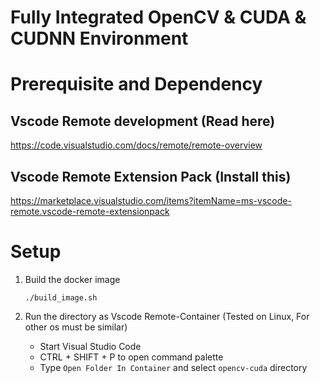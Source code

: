 Fully Integrated OpenCV & CUDA & CUDNN Environment
==================================================

# Prerequisite and Dependency

## Vscode Remote development (Read here)
https://code.visualstudio.com/docs/remote/remote-overview

## Vscode Remote Extension Pack (Install this)
https://marketplace.visualstudio.com/items?itemName=ms-vscode-remote.vscode-remote-extensionpack

# Setup

1. Build the docker image

    ```
    ./build_image.sh
    ```

2. Run the directory as Vscode Remote-Container (Tested on Linux, For other os must be similar)

    - Start Visual Studio Code
    - CTRL + SHIFT + P to open command palette
    - Type `Open Folder In Container` and select `opencv-cuda` directory
